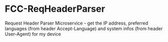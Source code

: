 # FCC-ReqHeaderParser
Request Header Parser Microservice - get the IP address, preferred languages (from header Accept-Language) and system infos (from header User-Agent) for my device
